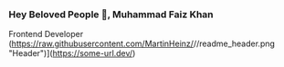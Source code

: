 ### Hey Beloved People 👋, Muhammad Faiz Khan
Frontend Developer
(https://raw.githubusercontent.com/MartinHeinz/<OWNER>/<OWNER>/readme_header.png "Header")](https://some-url.dev/)
